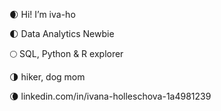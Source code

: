 🌒 Hi! I’m iva-ho

🌓 Data Analytics Newbie

🌕 SQL, Python & R explorer

🌗 hiker, dog mom

🌘 linkedin.com/in/ivana-holleschova-1a4981239

<!---
This is the place where I store my data projects. 
--->
